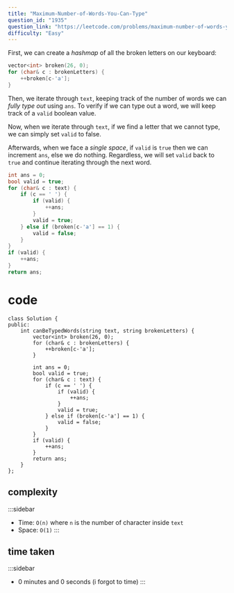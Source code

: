 ```yaml
---
title: "Maximum-Number-of-Words-You-Can-Type"
question_id: "1935"
question_link: "https://leetcode.com/problems/maximum-number-of-words-you-can-type/"
difficulty: "Easy"
---
```


First, we can create a *hashmap* of all the broken letters on our keyboard:

```cpp
vector<int> broken(26, 0);
for (char& c : brokenLetters) {
    ++broken[c-'a'];
}
```

Then, we iterate through `text`, keeping track of the number of words we can *fully type out* using `ans`.
To verify if we can type out a word, we will keep track of a `valid` boolean value.

Now, when we iterate through `text`, if we find a letter that we cannot type, we can simply set `valid` to false. 

Afterwards, when we face a *single space*, if `valid` is `true` then we can increment `ans`, else we do nothing.
Regardless, we will set `valid` back to `true` and continue iterating through the next word.

```cpp
int ans = 0;
bool valid = true;
for (char& c : text) {
    if (c == ' ') {
        if (valid) {
            ++ans;
        }
        valid = true;
    } else if (broken[c-'a'] == 1) {
        valid = false;
    }
}
if (valid) {
    ++ans;
}
return ans;
```

# cod<span>e</span>

```{.cpp}
class Solution {
public:
    int canBeTypedWords(string text, string brokenLetters) {
        vector<int> broken(26, 0);
        for (char& c : brokenLetters) {
            ++broken[c-'a'];
        }

        int ans = 0;
        bool valid = true;
        for (char& c : text) {
            if (c == ' ') {
                if (valid) {
                    ++ans;
                }
                valid = true;
            } else if (broken[c-'a'] == 1) {
                valid = false;
            }
        }
        if (valid) {
            ++ans;
        }
        return ans;
    }
};
```

## complexit<span>y</span>

:::sidebar
- Time: `O(n)` where `n` is the number of character inside `text`
- Space: `O(1)`
:::

## time take<span>n</span>

:::sidebar
- 0 minutes and 0 seconds (i forgot to time)
:::
